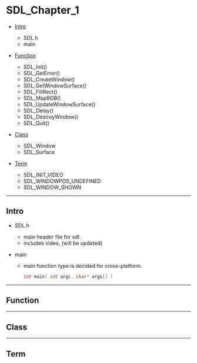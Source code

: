 # SDL_Chapter_1

- [Intro](#intro)
  - SDL.h
  - main

- [Function](#function)
  - SDL_Init()
  - SDL_GetError()
  - SDL_CreateWindow()
  - SDL_GetWindowSurface()
  - SDL_FillRect()
  - SDL_MapRGB()
  - SDL_UpdateWindowSurface()
  - SDL_Delay()
  - SDL_DestroyWindow()
  - SDL_Quit()

- [Class](#class)
  - SDL_Window
  - SDL_Surface
  
- [Term](#class)
  - SDL_INIT_VIDEO
  - SDL_WINDOWPOS_UNDEFINED
  - SDL_WINDOW_SHOWN

- - - - - - - - - - - - - - - - - - - - - - - - - - - - - - - - - - - - - - - - - - - - - - - - - - - - - - - - - - - - - - - - - - - - - - - - - - - 

## Intro

- SDL.h
  - main header file for sdl.
  - includes video, (will be updated)

- main
  - main function type is decided for cross-platform.
    ```C
    int main( int argc, char* args[] )
    ```

- - - - - - - - - - - - - - - - - - - - - - - - - - - - - - - - - - - - - - - - - - - - - - - - - - - - - - - - - - - - - - - - - - - - - - - - - - - 

## Function

- - - - - - - - - - - - - - - - - - - - - - - - - - - - - - - - - - - - - - - - - - - - - - - - - - - - - - - - - - - - - - - - - - - - - - - - - - - 

## Class

- - - - - - - - - - - - - - - - - - - - - - - - - - - - - - - - - - - - - - - - - - - - - - - - - - - - - - - - - - - - - - - - - - - - - - - - - - - 

## Term